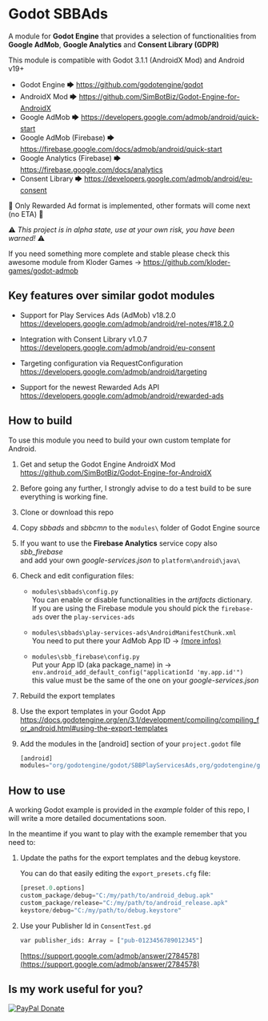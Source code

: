# Godot SBBAds

A module for **Godot Engine** that provides a selection of functionalities from **Google AdMob**, **Google Analytics** and **Consent Library (GDPR)**

This module is compatible with Godot 3.1.1 (AndroidX Mod) and Android v19+

- Godot Engine 🡆 <https://github.com/godotengine/godot>
- AndroidX Mod 🡆 <https://github.com/SimBotBiz/Godot-Engine-for-AndroidX>
- Google AdMob 🡆 <https://developers.google.com/admob/android/quick-start>
- Google AdMob (Firebase) 🡆 <https://firebase.google.com/docs/admob/android/quick-start>
- Google Analytics (Firebase) 🡆 <https://firebase.google.com/docs/analytics>
- Consent Library 🡆 <https://developers.google.com/admob/android/eu-consent>

🚧 Only Rewarded Ad format is implemented, other formats will come next (no ETA) 🚧

⚠ *This project is in alpha state, use at your own risk, you have been warned!* ⚠

If you need something more complete and stable please check this awesome module from Kloder Games -> <https://github.com/kloder-games/godot-admob>

## Key features over similar godot modules

- Support for Play Services Ads (AdMob) v18.2.0  
<https://developers.google.com/admob/android/rel-notes/#18.2.0>

- Integration with Consent Library v1.0.7  
<https://developers.google.com/admob/android/eu-consent>

- Targeting configuration via RequestConfiguration  
<https://developers.google.com/admob/android/targeting>

- Support for the newest Rewarded Ads API  
<https://developers.google.com/admob/android/rewarded-ads>

## How to build

To use this module you need to build your own custom template for Android.

1. Get and setup the Godot Engine AndroidX Mod  
<https://github.com/SimBotBiz/Godot-Engine-for-AndroidX>

2. Before going any further, I strongly advise to do a test build to be sure everything is working fine.

3. Clone or download this repo

4. Copy *sbbads* and *sbbcmn* to the `modules\` folder of Godot Engine source

5. If you want to use the **Firebase Analytics** service copy also *sbb_firebase*  
    and add your own *google-services.json* to `platform\android\java\`

6. Check and edit configuration files:

    - `modules\sbbads\config.py`  
    You can enable or disable functionalities in the *artifacts* dictionary.  
    If you are using the Firebase module you should pick the `firebase-ads` over the `play-services-ads`

    - `modules\sbbads\play-services-ads\AndroidManifestChunk.xml`  
    You need to put there your AdMob App ID -> [(more infos)](https://developers.google.com/admob/android/quick-start#update_your_androidmanifestxml)

    - `modules\sbb_firebase\config.py`  
    Put your App ID (aka package_name) in -> `env.android_add_default_config("applicationId 'my.app.id'")`  
    this value must be the same of the one on your *google-services.json*

7. Rebuild the export templates

8. Use the export templates in your Godot App
    <https://docs.godotengine.org/en/3.1/development/compiling/compiling_for_android.html#using-the-export-templates>

9. Add the modules in the [android] section of your `project.godot` file

    ```py
    [android]
    modules="org/godotengine/godot/SBBPlayServicesAds,org/godotengine/godot/SBBConsent"
    ```

## How to use

A working Godot example is provided in the *example* folder of this repo, I will write a more detailed documentations soon.

In the meantime if you want to play with the example remember that you need to:

1. Update the paths for the export templates and the debug keystore.

    You can do that easily editing the `export_presets.cfg` file:

    ```py
    [preset.0.options]
    custom_package/debug="C:/my/path/to/android_debug.apk"
    custom_package/release="C:/my/path/to/android_release.apk"
    keystore/debug="C:/my/path/to/debug.keystore"
    ```

2. Use your Publisher Id in `ConsentTest.gd`

    ```py
    var publisher_ids: Array = ["pub-0123456789012345"]
    ```

    [https://support.google.com/admob/answer/2784578](https://support.google.com/admob/answer/2784578)

## Is my work useful for you?

[![PayPal Donate](https://img.shields.io/badge/PayPal-Donate-blue)](https://www.paypal.com/cgi-bin/webscr?cmd=_s-xclick&hosted_button_id=3FBWGFBP8SUL4)
